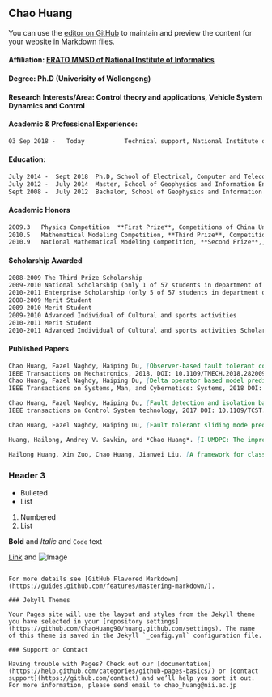 ## Chao Huang

You can use the [editor on GitHub](https://github.com/ChaoHuang90/huang.github.com/edit/master/index.md) to maintain and preview the content for your website in Markdown files.

#### Affiliation: [ERATO MMSD of National Institute of Informatics](https://group-mmm.org/eratommsd/)

#### Degree: Ph.D (Univerisity of Wollongong) 
 
#### Research Interests/Area: Control theory and applications, Vehicle System Dynamics and Control

#### Academic & Professional Experience:
```markdown
03 Sep 2018 -   Today           Technical support, National Institute of Informatics

```
#### Education:
```markdown
July 2014 -  Sept 2018  Ph.D, School of Electrical, Computer and Telecommunications Engineering, University of Wollongong
July 2012 -  July 2014  Master, School of Geophysics and Information Engineering, China University of Petroleum （Beijing)
Sept 2008 -  July 2012  Bachalor, School of Geophysics and Information Engineering, China University of Petroleum （Beijing)
```

#### Academic Honors
```markdown
2009.3   Physics Competition  **First Prize**, Competitions of China University of Petroleum, Beijing
2010.5   Mathematical Modeling Competition, **Third Prize**, Competitionsof China Univerisity of Petroleum, Beijing
2010.9   National Mathematical Modeling Competition, **Second Prize**,, National and International Competitions
```
#### Scholarship Awarded
```markdown
2008-2009 The Third Prize Scholarship  
2009-2010 National Scholarship (only 1 of 57 students in department of automation awarded) 
2010-2011 Enterprise Scholarship (only 5 of 57 students in department of automation awarded)  
2008-2009 Merit Student 
2009-2010 Merit Student  
2009-2010 Advanced Individual of Cultural and sports activities 
2010-2011 Merit Student  
2010-2011 Advanced Individual of Cultural and sports activities Scholarship
```

#### Published Papers
```markdown
Chao Huang, Fazel Naghdy, Haiping Du, [Observer-based fault tolerant controller for uncertain Steer-by-Wire systems using the delta operator](https://ieeexplore.ieee.org/abstract/document/8326557/index.md), 
IEEE Transactions on Mechatronics, 2018, DOI: 10.1109/TMECH.2018.2820091
Chao Huang, Fazel Naghdy, Haiping Du, [Delta operator based model predictive control with fault compensation for Steer-by-Wire systems](https://ieeexplore.ieee.org/abstract/document/8327624/), 
IEEE Transactions on Systems, Man, and Cybernetics: Systems, 2018 DOI: 10.1109/TSMC.2018.2812849

Chao Huang, Fazel Naghdy, Haiping Du, [Fault detection and isolation based model predictive fault-tolerant control for constrained vehicle steer-by-wire systems], 
IEEE transactions on Control System technology, 2017 DOI: 10.1109/TCST.2017.2736497

Chao Huang, Fazel Naghdy, Haiping Du, [Fault tolerant sliding mode predictive control with chaos particle swarm optimization for uncertain Steer-by-Wire system], IEEE Transactions on Cybernetics, 2017 DOI: 10.1109/TCYB.2017.2771497

Huang, Hailong, Andrey V. Savkin, and *Chao Huang*. [I-UMDPC: The improved-unusual message delivery path construction for wireless sensor networks with mobile sinks.](https://ieeexplore.ieee.org/abstract/document/7932837/) IEEE Internet of Things Journal 4.5 (2017): 1528-1536.

Hailong Huang, Xin Zuo, Chao Huang, Jianwei Liu. [A framework for classification with single feature kernel matrix.](https://www.sciencedirect.com/science/article/pii/S0030402613010991), Optik-International Journal for Light and Electron Optics 125.3 (2014): 1024-1029.
```
### Header 3

- Bulleted
- List

1. Numbered
2. List

**Bold** and _Italic_ and `Code` text

[Link](url) and ![Image](src)
```

For more details see [GitHub Flavored Markdown](https://guides.github.com/features/mastering-markdown/).

### Jekyll Themes

Your Pages site will use the layout and styles from the Jekyll theme you have selected in your [repository settings](https://github.com/ChaoHuang90/huang.github.com/settings). The name of this theme is saved in the Jekyll `_config.yml` configuration file.

### Support or Contact

Having trouble with Pages? Check out our [documentation](https://help.github.com/categories/github-pages-basics/) or [contact support](https://github.com/contact) and we’ll help you sort it out.
For more information, please send email to chao_huang@nii.ac.jp

